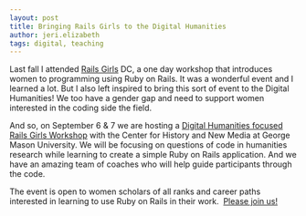 ```yaml
---
layout: post
title: Bringing Rails Girls to the Digital Humanities
author: jeri.elizabeth
tags: digital, teaching
---
```

Last fall I attended [Rails Girls](http://railsgirls.com/) DC, a one day workshop that introduces women to programming using Ruby on Rails. It was a wonderful event and I learned a lot. But I also left inspired to bring this sort of event to the Digital Humanities! We too have a gender gap and need to support women interested in the coding side the field.

And so, on September 6 & 7 we are hosting a [Digital Humanities focused Rails Girls Workshop](http://railsgirls.com/digitalhumanities_fairfax) with the Center for History and New Media at George Mason University. We will be focusing on questions of code in humanities research while learning to create a simple Ruby on Rails application. And we have an amazing team of coaches who will help guide participants through the code.

The event is open to women scholars of all ranks and career paths interested in learning to use Ruby on Rails in their work.  [Please join us!](http://railsgirls.com/digitalhumanities_fairfax)